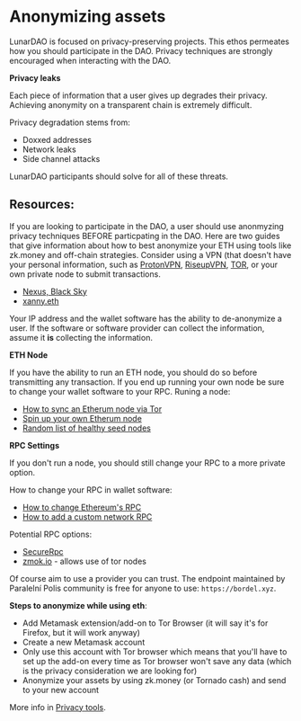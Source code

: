 # Anonymizing assets

LunarDAO is focused on privacy-preserving projects. This ethos permeates how you should participate in the DAO. Privacy techniques are strongly encouraged when interacting with the DAO. 

**Privacy leaks**

Each piece of information that a user gives up degrades their privacy. Achieving anonymity on a transparent chain is extremely difficult. 

Privacy degradation stems from:

- Doxxed addresses
- Network leaks
- Side channel attacks

LunarDAO participants should solve for all of these threats.

## Resources:

If you are looking to participate in the DAO, a user should use anonmyzing privacy techniques BEFORE particpating in the DAO. Here are two guides that give information about how to best anonymize your ETH using tools like zk.money and off-chain strategies. Consider using a VPN (that doesn't have your personal information, such as [ProtonVPN](https://protonvpn.com/), [RiseupVPN](https://riseup.net/en/vpn), [TOR](https://www.torproject.org/download/), or your own private node to submit transactions.
- [Nexus, Black Sky](https://nexus.blacksky.network/zine/00000000/how-to-anonymize-eth)
- [xanny.eth](https://mirror.xyz/xanny.eth/SGxwfVQ75831z5vFaS1LrlatUJEhxBvZ2cyTvAdCD0k)

Your IP address and the wallet software has the ability to de-anonymize a user. If the software or software provider can collect the information, assume it **is** collecting the information. 

**ETH Node**

If you have the ability to run an ETH node, you should do so before transmitting any transaction. If you end up running your own node be sure to change your wallet software to your RPC.
Runing a node:

- [How to sync an Etherum node via Tor](http://medium.com/@oaeee/how-to-sync-an-ethereum-node-via-tor-755534775ae1)
- [Spin up your own Etherum node](https://ethereum.org/en/developers/docs/nodes-and-clients/run-a-node/#reaching-rpc)
- [Random list of healthy seed nodes](https://ethernodes.org/tor-seed-nodes)

**RPC Settings**

If you don't run a node, you should still change your RPC to a more private option.

How to change your RPC in wallet software: 

- [How to change Ethereum's RPC](https://docs.llama.fi/chainlist/how-to-change-ethereums-rpc)
- [How to add a custom network RPC](https://metamask.zendesk.com/hc/en-us/articles/360043227612-How-to-add-a-custom-network-RPC)

Potential RPC options:

- [SecureRpc](https://securerpc.com/)
- [zmok.io](https://zmok.io/) - allows use of tor nodes

Of course aim to use a provider you can trust. The endpoint maintained by Paralelní Polis community is free for anyone to use: `https://bordel.xyz`.


**Steps to anonymize while using eth**:

- Add Metamask extension/add-on to Tor Browser (it will say it's for Firefox, but it will work anyway)
- Create a new Metamask account
- Only use this account with Tor browser which means that you'll have to set up the add-on every time as Tor browser won't save any data (which is the privacy consideration we are looking for)
- Anonymize your assets by using zk.money (or Tornado cash) and send to your new account

More info in [Privacy tools](./list_privacy_tools.md).


